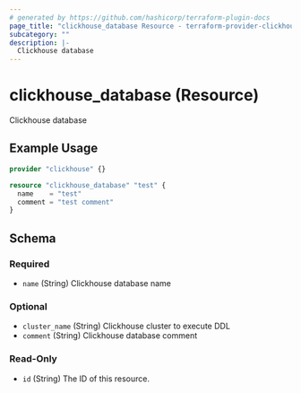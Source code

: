 ```yaml
---
# generated by https://github.com/hashicorp/terraform-plugin-docs
page_title: "clickhouse_database Resource - terraform-provider-clickhouse"
subcategory: ""
description: |-
  Clickhouse database
---
```


# clickhouse_database (Resource)

Clickhouse database

## Example Usage

```terraform
provider "clickhouse" {}

resource "clickhouse_database" "test" {
  name    = "test"
  comment = "test comment"
}
```

<!-- schema generated by tfplugindocs -->
## Schema

### Required

- `name` (String) Clickhouse database name

### Optional

- `cluster_name` (String) Clickhouse cluster to execute DDL
- `comment` (String) Clickhouse database comment

### Read-Only

- `id` (String) The ID of this resource.
